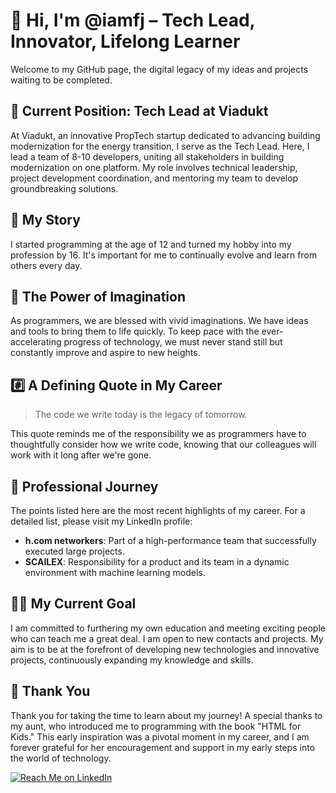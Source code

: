 # 👋 Hi, I'm @iamfj – Tech Lead, Innovator, Lifelong Learner

Welcome to my GitHub page, the digital legacy of my ideas and projects waiting to be completed.

## 🚀 Current Position: Tech Lead at Viadukt

At Viadukt, an innovative PropTech startup dedicated to advancing building modernization for the energy transition, I serve as the Tech Lead. Here, I lead a team of 8-10 developers, uniting all stakeholders in building modernization on one platform. My role involves technical leadership, project development coordination, and mentoring my team to develop groundbreaking solutions.

## 🌱 My Story

I started programming at the age of 12 and turned my hobby into my profession by 16. It's important for me to continually evolve and learn from others every day.

## 📓 The Power of Imagination

As programmers, we are blessed with vivid imaginations. We have ideas and tools to bring them to life quickly. To keep pace with the ever-accelerating progress of technology, we must never stand still but constantly improve and aspire to new heights.

## #️⃣ A Defining Quote in My Career

> The code we write today is the legacy of tomorrow.

This quote reminds me of the responsibility we as programmers have to thoughtfully consider how we write code, knowing that our colleagues will work with it long after we're gone.

## 🤝 Professional Journey

The points listed here are the most recent highlights of my career. For a detailed list, please visit my LinkedIn profile:

- **h.com networkers**: Part of a high-performance team that successfully executed large projects.
- **SCAILEX**: Responsibility for a product and its team in a dynamic environment with machine learning models.

## 👨‍🏫 My Current Goal

I am committed to furthering my own education and meeting exciting people who can teach me a great deal. I am open to new contacts and projects. My aim is to be at the forefront of developing new technologies and innovative projects, continuously expanding my knowledge and skills.

## 🙏 Thank You

Thank you for taking the time to learn about my journey! A special thanks to my aunt, who introduced me to programming with the book "HTML for Kids." This early inspiration was a pivotal moment in my career, and I am forever grateful for her encouragement and support in my early steps into the world of technology.

[![Reach Me on LinkedIn](https://img.shields.io/badge/Reach%20me%20on-LinkedIn-blue)](https://www.linkedin.com/in/fabianjocks/)
